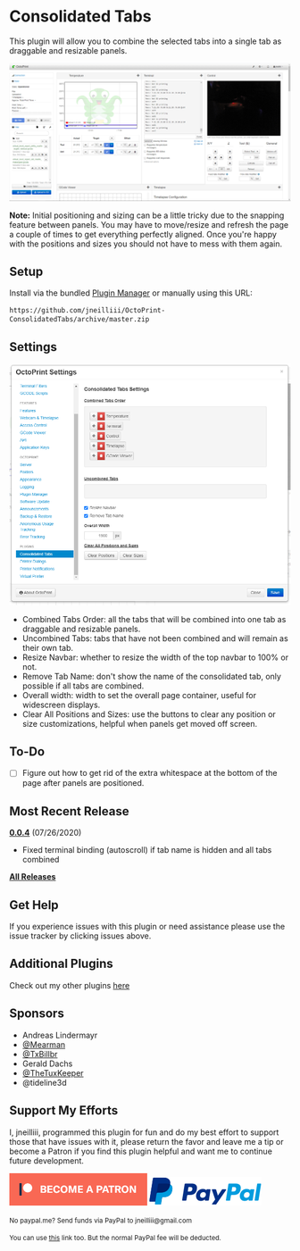 # Consolidated Tabs

This plugin will allow you to combine the selected tabs into a single tab as draggable and resizable panels.

![screenshot tab](screenshot_tab.png)

**Note:** Initial positioning and sizing can be a little tricky due to the snapping feature between panels. You may have to move/resize and refresh the page a couple of times to get everything perfectly aligned. Once you're happy with the positions and sizes you should not have to mess with them again.

## Setup

Install via the bundled [Plugin Manager](https://docs.octoprint.org/en/master/bundledplugins/pluginmanager.html)
or manually using this URL:

    https://github.com/jneilliii/OctoPrint-ConsolidatedTabs/archive/master.zip

## Settings

![screenshot settings](screenshot_settings.png)

* Combined Tabs Order: all the tabs that will be combined into one tab as draggable and resizable panels.
* Uncombined Tabs: tabs that have not been combined and will remain as their own tab.
* Resize Navbar: whether to resize the width of the top navbar to 100% or not.
* Remove Tab Name: don't show the name of the consolidated tab, only possible if all tabs are combined.
* Overall width: width to set the overall page container, useful for widescreen displays.
* Clear All Positions and Sizes: use the buttons to clear any position or size customizations, helpful when panels get moved off screen.

## To-Do
* [ ] Figure out how to get rid of the extra whitespace at the bottom of the page after panels are positioned.

## Most Recent Release
**[0.0.4](https://github.com/jneilliii/OctoPrint-ConsolidatedTabs/releases/tag/0.0.4)** (07/26/2020)

* Fixed terminal binding (autoscroll) if tab name is hidden and all tabs combined

**[All Releases](https://github.com/jneilliii/OctoPrint-ConsolidatedTabs/releases)**

## Get Help

If you experience issues with this plugin or need assistance please use the issue tracker by clicking issues above.

## Additional Plugins

Check out my other plugins [here](https://plugins.octoprint.org/by_author/#jneilliii)

## Sponsors
- Andreas Lindermayr
- [@Mearman](https://github.com/Mearman)
- [@TxBillbr](https://github.com/TxBillbr)
- Gerald Dachs
- [@TheTuxKeeper](https://github.com/thetuxkeeper)
- @tideline3d

## Support My Efforts
I, jneilliii, programmed this plugin for fun and do my best effort to support those that have issues with it, please return the favor and leave me a tip or become a Patron if you find this plugin helpful and want me to continue future development.

[![Patreon](patreon-with-text-new.png)](https://www.patreon.com/jneilliii) [![paypal](paypal-with-text.png)](https://paypal.me/jneilliii)

<small>No paypal.me? Send funds via PayPal to jneilliii&#64;gmail&#46;com

You can use [this](https://www.paypal.com/cgi-bin/webscr?cmd=_xclick&business=jneilliii@gmail.com) link too. But the normal PayPal fee will be deducted.
</small>
